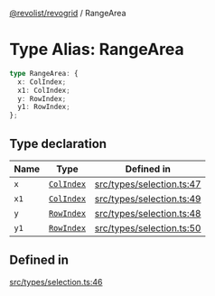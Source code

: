 [@revolist/revogrid](README.md) / RangeArea

# Type Alias: RangeArea

```ts
type RangeArea: {
  x: ColIndex;
  x1: ColIndex;
  y: RowIndex;
  y1: RowIndex;
};
```

## Type declaration

| Name | Type | Defined in |
| ------ | ------ | ------ |
| `x` | [`ColIndex`](TypeAlias.ColIndex.md) | [src/types/selection.ts:47](https://github.com/revolist/revogrid/blob/52c8861ed92574ba1d5817b32afec294ddb1f986/src/types/selection.ts#L47) |
| `x1` | [`ColIndex`](TypeAlias.ColIndex.md) | [src/types/selection.ts:49](https://github.com/revolist/revogrid/blob/52c8861ed92574ba1d5817b32afec294ddb1f986/src/types/selection.ts#L49) |
| `y` | [`RowIndex`](TypeAlias.RowIndex.md) | [src/types/selection.ts:48](https://github.com/revolist/revogrid/blob/52c8861ed92574ba1d5817b32afec294ddb1f986/src/types/selection.ts#L48) |
| `y1` | [`RowIndex`](TypeAlias.RowIndex.md) | [src/types/selection.ts:50](https://github.com/revolist/revogrid/blob/52c8861ed92574ba1d5817b32afec294ddb1f986/src/types/selection.ts#L50) |

## Defined in

[src/types/selection.ts:46](https://github.com/revolist/revogrid/blob/52c8861ed92574ba1d5817b32afec294ddb1f986/src/types/selection.ts#L46)
